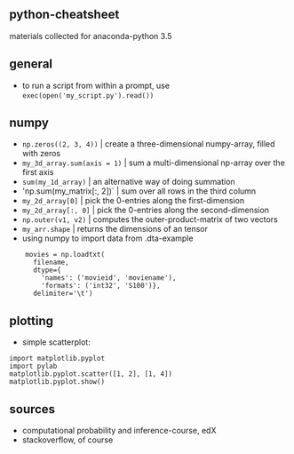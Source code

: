 ## python-cheatsheet

materials collected for anaconda-python 3.5

## general

- to run a script from within a prompt, use `exec(open('my_script.py').read())`

## numpy

- `np.zeros((2, 3, 4))` | create a three-dimensional numpy-array, filled with zeros
- `my_3d_array.sum(axis = 1)` | sum a multi-dimensional np-array over the first axis
- `sum(my_1d_array)` | an alternative way of doing summation
- 'np.sum(my_matrix[:, 2])` | sum over all rows in the third column
- `my_2d_array[0]` | pick the 0-entries along the first-dimension
- `my_2d_array[:, 0]` | pick the 0-entries along the second-dimension
- `np.outer(v1, v2)` | computes the outer-product-matrix of two vectors
- `my_arr.shape` | returns the dimensions of an tensor
- using numpy to import data from .dta-example
```
    movies = np.loadtxt(
      filename,
      dtype={
        'names': ('movieid', 'moviename'),
        'formats': ('int32', 'S100')},
      delimiter='\t')
```


## plotting

- simple scatterplot:
```
import matplotlib.pyplot
import pylab
matplotlib.pyplot.scatter([1, 2], [1, 4])
matplotlib.pyplot.show()
```





## sources

- computational probability and inference-course, edX
- stackoverflow, of course
